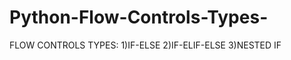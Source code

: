 # Python-Flow-Controls-Types-

FLOW CONTROLS TYPES: 1)IF-ELSE
                     2)IF-ELIF-ELSE
                     3)NESTED IF

                     
